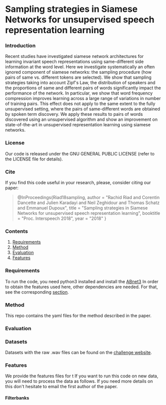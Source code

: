 # Sampling strategies in Siamese Networks for unsupervised speech representation learning

### Introduction

Recent studies have investigated siamese network architectures for learning invariant speech representations using same-different side information at the word level. Here we investigate systematically an often ignored component of siamese networks: the sampling procedure (how pairs of same vs. different tokens are selected). We show that sampling strategies taking into account Zipf's Law, the distribution of speakers and the proportions of same and different pairs of words significantly impact the performance of the network. In particular, we show that word frequency compression improves learning across a large range of variations in number of training pairs. This effect does not apply to the same extent to the fully unsupervised setting, where the pairs of same-different words are obtained by spoken term discovery. We apply these results to pairs of words discovered using an unsupervised algorithm and show an improvement on state-of-the-art in unsupervised representation learning using siamese networks.


### License

Our code is released under the GNU GENERAL PUBLIC LICENSE  (refer to the LICENSE file for details).

### Cite

If you find this code useful in your research, please, consider citing our paper:

> @InProceedings{Riad18sampling,
>    author      = "Rachid Riad and Corentin Dancette and Julien Karadayi and Neil Zeghidour and Thomas Schatz and Emmanuel Dupoux",
>    title       = "Sampling strategies in Siamese Networks for unsupervised speech representation learning",
>    booktitle   = "Proc. Interspeech 2018",
>    year        = "2018"
>}

### Contents

  1. [Requirements](#requirements)
  2. [Method](#method)
  3. [Evaluation](#evaluation)
  4. [Features](#features)

### Requirements

To run the code, you need python3 installed and install the [ABnet3](https://github.com/bootphon/abnet3)
In order to obtain the features used here, other dependencies are needed.
For that, see the corresponding [section](#features).

### Method

This repo contains the yaml files for the method described in the paper.

### Evaluation

### Datasets

Datasets with the raw .wav files can be found on the [challenge website](http://sapience.dec.ens.fr/bootphon/2015/page_4.html).



### Features

We provide the features files for t
If you want to run this code on new data, you will need to process the data as follows.
If you need more details on this don't hesitate to email the first author of the paper.

#### **Filterbanks**
